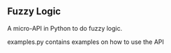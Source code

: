 ## Fuzzy Logic

A micro-API in Python to do fuzzy logic.

examples.py contains examples on how to use the API
